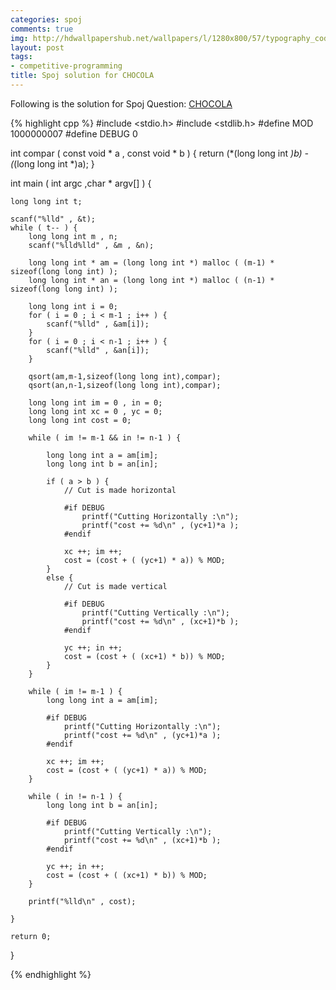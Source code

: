 ```yaml
---
categories: spoj
comments: true
img: http://hdwallpapershub.net/wallpapers/l/1280x800/57/typography_code_javascript_black_background_programmer_syntax_1280x800_56614.jpg
layout: post
tags:
- competitive-programming
title: Spoj solution for CHOCOLA
---
```


Following is the solution for Spoj Question: [CHOCOLA](http://www.spoj.com/problems/CHOCOLA/)

{% highlight cpp %}
#include <stdio.h>
#include <stdlib.h>
#define MOD 1000000007
#define DEBUG 0

int compar ( const void * a , const void * b ) {
	return (*(long long int *)b) - (*(long long int *)a);
}

int main ( int argc ,char * argv[] ) {

	long long int t;

	scanf("%lld" , &t);
	while ( t-- ) {
		long long int m , n;
		scanf("%lld%lld" , &m , &n);

		long long int * am = (long long int *) malloc ( (m-1) * sizeof(long long int) );
		long long int * an = (long long int *) malloc ( (n-1) * sizeof(long long int) );

		long long int i = 0;
		for ( i = 0 ; i < m-1 ; i++ ) {
			scanf("%lld" , &am[i]);
		}
		for ( i = 0 ; i < n-1 ; i++ ) {
			scanf("%lld" , &an[i]);
		}
		
		qsort(am,m-1,sizeof(long long int),compar);
		qsort(an,n-1,sizeof(long long int),compar);

		long long int im = 0 , in = 0;
		long long int xc = 0 , yc = 0;
		long long int cost = 0;

		while ( im != m-1 && in != n-1 ) {

			long long int a = am[im];
			long long int b = an[in];

			if ( a > b ) {
				// Cut is made horizontal

				#if DEBUG
					printf("Cutting Horizontally :\n");
					printf("cost += %d\n" , (yc+1)*a );
				#endif

				xc ++; im ++;
				cost = (cost + ( (yc+1) * a)) % MOD;
			}
			else {
				// Cut is made vertical

				#if DEBUG
					printf("Cutting Vertically :\n");
					printf("cost += %d\n" , (xc+1)*b );
				#endif

				yc ++; in ++;
				cost = (cost + ( (xc+1) * b)) % MOD;
			}
		}

		while ( im != m-1 ) {
			long long int a = am[im];

			#if DEBUG
				printf("Cutting Horizontally :\n");
				printf("cost += %d\n" , (yc+1)*a );
			#endif

			xc ++; im ++;
			cost = (cost + ( (yc+1) * a)) % MOD;
		}
		
		while ( in != n-1 ) {
			long long int b = an[in];

			#if DEBUG
				printf("Cutting Vertically :\n");
				printf("cost += %d\n" , (xc+1)*b );
			#endif

			yc ++; in ++;
			cost = (cost + ( (xc+1) * b)) % MOD;
		}

		printf("%lld\n" , cost);

	}

	return 0;
}

{% endhighlight %}